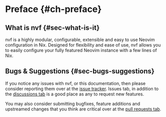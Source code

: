 # Preface {#ch-preface}

## What is nvf {#sec-what-is-it}

nvf is a highly modular, configurable, extensible and easy to use Neovim
configuration in Nix. Designed for flexibility and ease of use, nvf allows you
to easily configure your fully featured Neovim instance with a few lines of Nix.

## Bugs & Suggestions {#sec-bugs-suggestions}

[issue tracker]: https://github.com/notashelf/nvf/issues
[discussions tab]: https://github.com/notashelf/nvf/discussions
[pull requests tab]: https://github.com/notashelf/nvf/pulls

If you notice any issues with nvf, or this documentation, then please consider
reporting them over at the [issue tracker]. Issues tab, in addition to the
[discussions tab] is a good place as any to request new features.

You may also consider submitting bugfixes, feature additions and upstreamed
changes that you think are critical over at the [pull requests tab].
